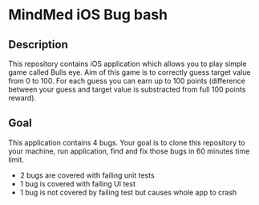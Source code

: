 # MindMed iOS Bug bash

## Description

This repository contains iOS application which allows you to play simple game called Bulls eye. Aim of this game is to correctly guess target value from 0 to 100. For each guess you can earn up to 100 points (difference between your guess and target value is substracted from full 100 points reward).

## Goal

This application contains 4 bugs. Your goal is to clone this repository to your machine, run application, find and fix those bugs in 60 minutes time limit.

- 2 bugs are covered with failing unit tests
- 1 bug is covered with failing UI test
- 1 bug is not covered by failing test but causes whole app to crash
